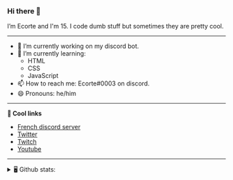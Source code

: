 ### Hi there 👋
I’m Ecorte and I'm 15.
I code dumb stuff but sometimes they are pretty cool.

-------

- 🔭 I’m currently working on my discord bot.
- 🌱 I’m currently learning:
     - HTML
     - CSS
     - JavaScript
- 📫 How to reach me: Ecorte#0003 on discord.
- 😄 Pronouns: he/him

-------

**🔗 Cool links**

- [French discord server](https://discord.gg/8bpy2PC)
- [Twitter](https://twitter.com/Ecorteyt)
- [Twitch](https://www.twitch.tv/ecorte)
- [Youtube](https://www.youtube.com/channel/UCOLeHMtMSE4w6jpFGh1AAdA)

-------
<details>
<summary> 🖥️ Github stats: </summary>
<br>
     
<!--START_SECTION:waka-->
**🐱 My Github Data** 

> 🏆 429 Contributions in the Year 2021
 > 
> 📦 422 Bytes Used in Github's Storage 
 > 
> 🚫 Not Opted to Hire
 > 
> 📜 4 Public Repositories 
 > 
> 🔑 3 Private Repositories  
 > 
**I'm an Early 🐤** 

```text
🌞 Morning    74 commits     ██████░░░░░░░░░░░░░░░░░░░   24.1% 
🌆 Daytime    110 commits    █████████░░░░░░░░░░░░░░░░   35.83% 
🌃 Evening    121 commits    █████████░░░░░░░░░░░░░░░░   39.41% 
🌙 Night      2 commits      ░░░░░░░░░░░░░░░░░░░░░░░░░   0.65%

```
📅 **I'm Most Productive on Wednesday** 

```text
Monday       36 commits     ███░░░░░░░░░░░░░░░░░░░░░░   11.73% 
Tuesday      41 commits     ███░░░░░░░░░░░░░░░░░░░░░░   13.36% 
Wednesday    82 commits     ██████░░░░░░░░░░░░░░░░░░░   26.71% 
Thursday     38 commits     ███░░░░░░░░░░░░░░░░░░░░░░   12.38% 
Friday       34 commits     ██░░░░░░░░░░░░░░░░░░░░░░░   11.07% 
Saturday     51 commits     ████░░░░░░░░░░░░░░░░░░░░░   16.61% 
Sunday       25 commits     ██░░░░░░░░░░░░░░░░░░░░░░░   8.14%

```


📊 **This Week I Spent My Time On** 

```text
⌚︎ Time Zone: America/Toronto

💬 Programming Languages: 
TypeScript               9 hrs 1 min         ████████████████░░░░░░░░░   64.52% 
JSON                     1 hr 55 mins        ███░░░░░░░░░░░░░░░░░░░░░░   13.78% 
Vue.js                   1 hr 52 mins        ███░░░░░░░░░░░░░░░░░░░░░░   13.39% 
Markdown                 17 mins             ░░░░░░░░░░░░░░░░░░░░░░░░░   2.05% 
YAML                     14 mins             ░░░░░░░░░░░░░░░░░░░░░░░░░   1.69%

🔥 Editors: 
VS Code                  13 hrs 56 mins      █████████████████████████   99.66% 
PyCharmCore              2 mins              ░░░░░░░░░░░░░░░░░░░░░░░░░   0.34%

🐱‍💻 Projects: 
sleepymaid-ts            5 hrs 42 mins       ██████████░░░░░░░░░░░░░░░   40.77% 
robotantoine-rewrite     4 hrs 37 mins       ████████░░░░░░░░░░░░░░░░░   32.99% 
creativity               2 hrs 18 mins       ████░░░░░░░░░░░░░░░░░░░░░   16.45% 
back-end                 56 mins             █░░░░░░░░░░░░░░░░░░░░░░░░   6.71% 
CreArts                  11 mins             ░░░░░░░░░░░░░░░░░░░░░░░░░   1.41%

💻 Operating System: 
Windows                  13 hrs 59 mins      █████████████████████████   100.0%

```

**I Mostly Code in JavaScript** 

```text
JavaScript               3 repos             ████████████░░░░░░░░░░░░░   50.0% 
Java                     1 repo              ████░░░░░░░░░░░░░░░░░░░░░   16.67% 
Python                   1 repo              ████░░░░░░░░░░░░░░░░░░░░░   16.67% 
HTML                     1 repo              ████░░░░░░░░░░░░░░░░░░░░░   16.67%

```


**Timeline**

![Chart not found](https://raw.githubusercontent.com/Ecorte/Ecorte/main/charts/bar_graph.png) 


 Last Updated on 24/06/2021
<!--END_SECTION:waka-->

![Github stats](https://github-readme-stats.vercel.app/api?username=Ecorte&theme=dark&count_private=true)

</details>
